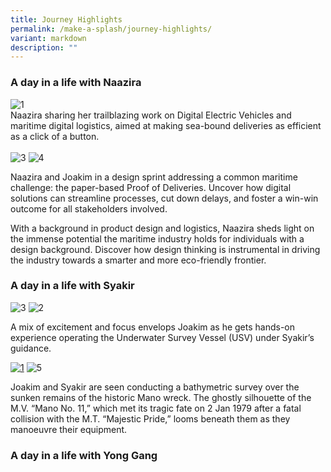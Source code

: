 ```yaml
---
title: Journey Highlights
permalink: /make-a-splash/journey-highlights/
variant: markdown
description: ""
---
```

### **A day in a life with Naazira**

<img border="0" alt="1" src="https://i.ibb.co/6NGxrFk/1.jpg">
<br>
Naazira sharing her trailblazing work on Digital Electric Vehicles and maritime digital logistics, aimed at making sea-bound deliveries as efficient as a click of a button.
<br>
<br>
<img border="0" alt="3" src="https://i.ibb.co/vz3nsQG/3.jpg">
<img border="0" alt="4" src="https://i.ibb.co/3STLprT/4.jpg">

Naazira and Joakim in a design sprint addressing a common maritime challenge: the paper-based Proof of Deliveries. Uncover how digital solutions can streamline processes, cut down delays, and foster a win-win outcome for all stakeholders involved.

With a background in product design and logistics, Naazira sheds light on the immense potential the maritime industry holds for individuals with a design background. Discover how design thinking is instrumental in driving the industry towards a smarter and more eco-friendly frontier.

### **A day in a life with Syakir**

<img border="0" alt="3" src="https://i.ibb.co/YP5qW4B/3.png">
<img border="0" alt="2" src="https://i.ibb.co/MgmRpj3/2.png">

A mix of excitement and focus envelops Joakim as he gets hands-on experience operating the Underwater Survey Vessel (USV) under Syakir’s guidance.

<a href="https://ibb.co/GRh6kLq"><img border="0" alt="1" src="https://i.ibb.co/gJn2wpx/1.png"></a>
<img border="0" alt="5" src="https://i.ibb.co/g6hT39v/5.png">

Joakim and Syakir are seen conducting a bathymetric survey over the sunken remains of the historic Mano wreck. The ghostly silhouette of the M.V. “Mano No. 11,” which met its tragic fate on 2 Jan 1979 after a fatal collision with the M.T. “Majestic Pride,” looms beneath them as they manoeuvre their equipment.


### **A day in a life with Yong Gang**